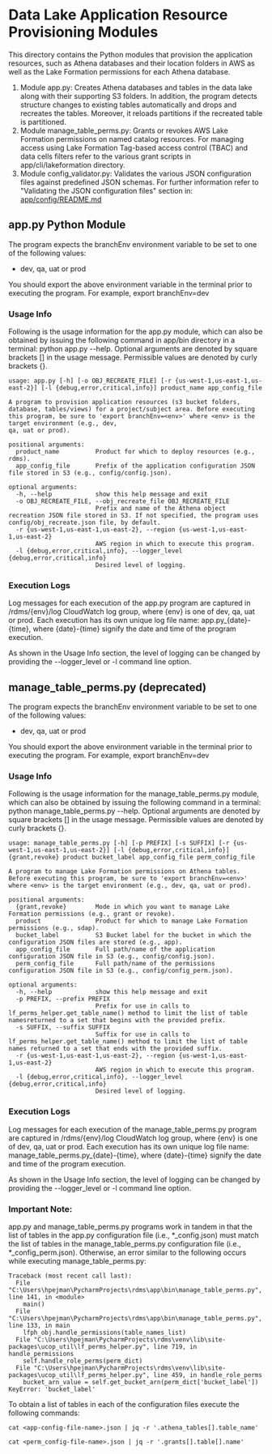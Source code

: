 # Data Lake Application Resource Provisioning Modules
This directory contains the Python modules that provision the application resources,
such as Athena databases and their location folders in AWS as well as the Lake Formation
permissions for each Athena database.
1. Module app.py: Creates Athena databases and tables in the data lake along with their supporting
S3 folders. In addition, the program detects structure changes to existing tables automatically and drops and 
recreates the tables. Moreover, it reloads partitions if the recreated table is partitioned.
2. Module manage_table_perms.py: Grants or revokes AWS Lake Formation permissions on named catalog resources. For managing access using Lake Formation Tag-based access control (TBAC) and data cells filters refer to the various grant scripts in app/cli/lakeformation directory. 
3. Module config_validator.py: Validates the various JSON configuration files against predefined JSON schemas.
For further information refer to "Validating the JSON configuration files" section in:
 [app/config/README.md](../config/README.md)

## app.py Python Module
The program expects the branchEnv environment variable to be set to one of the following values:
- dev, qa, uat or prod

You should export the above environment variable in the terminal prior to executing the program.
For example, export branchEnv=dev

### Usage Info
Following is the usage information for the app.py module, which can also be obtained by issuing
the following command in app/bin directory in a terminal: python app.py --help. Optional arguments
are denoted by square brackets [] in the usage message. Permissible values are denoted by curly brackets {}.
```
usage: app.py [-h] [-o OBJ_RECREATE_FILE] [-r {us-west-1,us-east-1,us-east-2}] [-l {debug,error,critical,info}] product_name app_config_file

A program to provision application resources (s3 bucket folders, database, tables/views) for a project/subject area. Before executing this program, be sure to 'export branchEnv=<env>' where <env> is the target environment (e.g., dev,
qa, uat or prod).

positional arguments:
  product_name          Product for which to deploy resources (e.g., rdms).
  app_config_file       Prefix of the application configuration JSON file stored in S3 (e.g., config/config.json).

optional arguments:
  -h, --help            show this help message and exit
  -o OBJ_RECREATE_FILE, --obj_recreate_file OBJ_RECREATE_FILE
                        Prefix and name of the Athena object recreation JSON file stored in S3. If not specified, the program uses config/obj_recreate.json file, by default.
  -r {us-west-1,us-east-1,us-east-2}, --region {us-west-1,us-east-1,us-east-2}
                        AWS region in which to execute this program.
  -l {debug,error,critical,info}, --logger_level {debug,error,critical,info}
                        Desired level of logging.
```
### Execution Logs
Log messages for each execution of the app.py program are captured in /rdms/{env}/log CloudWatch log group, where
{env} is one of dev, qa, uat or prod. Each execution has its own unique log file name: app.py_{date}-{time}, where 
{date}-{time} signify the date and time of the program execution. 

As shown in the Usage Info section, the level of logging can be changed by providing the --logger_level or -l 
command line option.
## manage_table_perms.py (deprecated)
The program expects the branchEnv environment variable to be set to one of the following values:
- dev, qa, uat or prod

You should export the above environment variable in the terminal prior to executing the program.
For example, export branchEnv=dev

### Usage Info
Following is the usage information for the manage_table_perms.py module, which can also be
obtained by issuing the following command in a terminal: python manage_table_perms.py --help.
Optional arguments are denoted by square brackets [] in the usage message. Permissible values
are denoted by curly brackets {}.
```
usage: manage_table_perms.py [-h] [-p PREFIX] [-s SUFFIX] [-r {us-west-1,us-east-1,us-east-2}] [-l {debug,error,critical,info}] {grant,revoke} product bucket_label app_config_file perm_config_file

A program to manage Lake Formation permissions on Athena tables. Before executing this program, be sure to 'export branchEnv=<env>' where <env> is the target environment (e.g., dev, qa, uat or prod).

positional arguments:
  {grant,revoke}        Mode in which you want to manage Lake Formation permissions (e.g., grant or revoke).
  product               Product for which to manage Lake Formation permissions (e.g., sdap).
  bucket_label          S3 Bucket label for the bucket in which the configuration JSON files are stored (e.g., app).
  app_config_file       Full path/name of the application configuration JSON file in S3 (e.g., config/config.json).
  perm_config_file      Full path/name of the permissions configuration JSON file in S3 (e.g., config/config_perm.json).

optional arguments:
  -h, --help            show this help message and exit
  -p PREFIX, --prefix PREFIX
                        Prefix for use in calls to lf_perms_helper.get_table_name() method to limit the list of table namesreturned to a set that begins with the provided prefix.
  -s SUFFIX, --suffix SUFFIX
                        Suffix for use in calls to lf_perms_helper.get_table_name() method to limit the list of table names returned to a set that ends with the provided suffix.
  -r {us-west-1,us-east-1,us-east-2}, --region {us-west-1,us-east-1,us-east-2}
                        AWS region in which to execute this program.
  -l {debug,error,critical,info}, --logger_level {debug,error,critical,info}
                        Desired level of logging.
```
### Execution Logs
Log messages for each execution of the manage_table_perms.py program are captured in /rdms/{env}/log CloudWatch log group, where
{env} is one of dev, qa, uat or prod. Each execution has its own unique log file name: manage_table_perms.py_{date}-{time}, where 
{date}-{time} signify the date and time of the program execution. 

As shown in the Usage Info section, the level of logging can be changed by providing the --logger_level or -l 
command line option.
### Important Note: 
app.py and manage_table_perms.py programs work in tandem in that the list of
tables in the app.py configuration file (i.e., *_config.json) must match the list of tables in the
manage_table_perms.py configuration file (i.e., *_config_perm.json). Otherwise, an error similar
to the following occurs while executing manage_table_perms.py:
```
Traceback (most recent call last):
  File "C:\Users\hpejman\PycharmProjects\rdms\app\bin\manage_table_perms.py", line 141, in <module>
    main()
  File "C:\Users\hpejman\PycharmProjects\rdms\app\bin\manage_table_perms.py", line 133, in main
    lfph_obj.handle_permissions(table_names_list)
  File "C:\Users\hpejman\PycharmProjects\rdms\venv\lib\site-packages\ucop_util\lf_perms_helper.py", line 719, in handle_permissions
    self.handle_role_perms(perm_dict)
  File "C:\Users\hpejman\PycharmProjects\rdms\venv\lib\site-packages\ucop_util\lf_perms_helper.py", line 459, in handle_role_perms
    bucket_arn_value = self.get_bucket_arn(perm_dict['bucket_label'])
KeyError: 'bucket_label'
```
To obtain a list of tables in each of the configuration files execute the following commands:

```cat <app-config-file-name>.json | jq -r '.athena_tables[].table_name'```

```cat <perm_config-file-name>.json | jq -r '.grants[].table[].name'```
